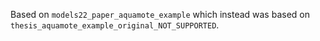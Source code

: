 Based on `models22_paper_aquamote_example` which instead was based on `thesis_aquamote_example_original_NOT_SUPPORTED`.